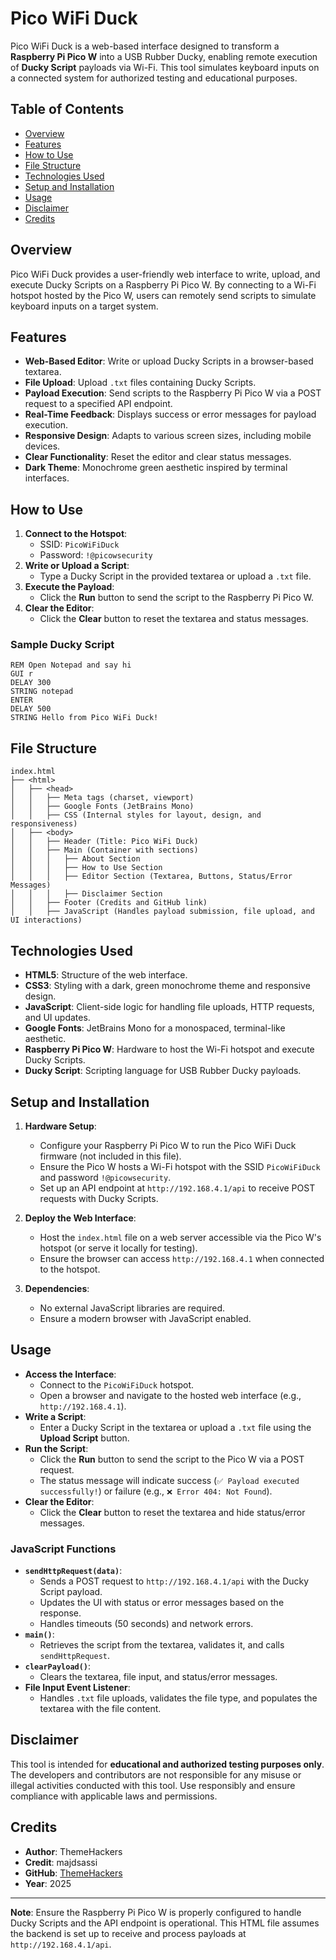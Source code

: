 # Pico WiFi Duck

Pico WiFi Duck is a web-based interface designed to transform a **Raspberry Pi Pico W** into a USB Rubber Ducky, enabling remote execution of **Ducky Script** payloads via Wi-Fi. This tool simulates keyboard inputs on a connected system for authorized testing and educational purposes.

## Table of Contents
- [Overview](#overview)
- [Features](#features)
- [How to Use](#how-to-use)
- [File Structure](#file-structure)
- [Technologies Used](#technologies-used)
- [Setup and Installation](#setup-and-installation)
- [Usage](#usage)
- [Disclaimer](#disclaimer)
- [Credits](#credits)

## Overview
Pico WiFi Duck provides a user-friendly web interface to write, upload, and execute Ducky Scripts on a Raspberry Pi Pico W. By connecting to a Wi-Fi hotspot hosted by the Pico W, users can remotely send scripts to simulate keyboard inputs on a target system.

## Features
- **Web-Based Editor**: Write or upload Ducky Scripts in a browser-based textarea.
- **File Upload**: Upload `.txt` files containing Ducky Scripts.
- **Payload Execution**: Send scripts to the Raspberry Pi Pico W via a POST request to a specified API endpoint.
- **Real-Time Feedback**: Displays success or error messages for payload execution.
- **Responsive Design**: Adapts to various screen sizes, including mobile devices.
- **Clear Functionality**: Reset the editor and clear status messages.
- **Dark Theme**: Monochrome green aesthetic inspired by terminal interfaces.

## How to Use
1. **Connect to the Hotspot**:
   - SSID: `PicoWiFiDuck`
   - Password: `!@picowsecurity`
2. **Write or Upload a Script**:
   - Type a Ducky Script in the provided textarea or upload a `.txt` file.
3. **Execute the Payload**:
   - Click the **Run** button to send the script to the Raspberry Pi Pico W.
4. **Clear the Editor**:
   - Click the **Clear** button to reset the textarea and status messages.

### Sample Ducky Script
```ducky
REM Open Notepad and say hi
GUI r
DELAY 300
STRING notepad
ENTER
DELAY 500
STRING Hello from Pico WiFi Duck!
```

## File Structure
```
index.html
├── <html>
│   ├── <head>
│   │   ├── Meta tags (charset, viewport)
│   │   ├── Google Fonts (JetBrains Mono)
│   │   ├── CSS (Internal styles for layout, design, and responsiveness)
│   ├── <body>
│   │   ├── Header (Title: Pico WiFi Duck)
│   │   ├── Main (Container with sections)
│   │   │   ├── About Section
│   │   │   ├── How to Use Section
│   │   │   ├── Editor Section (Textarea, Buttons, Status/Error Messages)
│   │   │   ├── Disclaimer Section
│   │   ├── Footer (Credits and GitHub link)
│   │   ├── JavaScript (Handles payload submission, file upload, and UI interactions)
```

## Technologies Used
- **HTML5**: Structure of the web interface.
- **CSS3**: Styling with a dark, green monochrome theme and responsive design.
- **JavaScript**: Client-side logic for handling file uploads, HTTP requests, and UI updates.
- **Google Fonts**: JetBrains Mono for a monospaced, terminal-like aesthetic.
- **Raspberry Pi Pico W**: Hardware to host the Wi-Fi hotspot and execute Ducky Scripts.
- **Ducky Script**: Scripting language for USB Rubber Ducky payloads.

## Setup and Installation
1. **Hardware Setup**:
   - Configure your Raspberry Pi Pico W to run the Pico WiFi Duck firmware (not included in this file).
   - Ensure the Pico W hosts a Wi-Fi hotspot with the SSID `PicoWiFiDuck` and password `!@picowsecurity`.
   - Set up an API endpoint at `http://192.168.4.1/api` to receive POST requests with Ducky Scripts.

2. **Deploy the Web Interface**:
   - Host the `index.html` file on a web server accessible via the Pico W's hotspot (or serve it locally for testing).
   - Ensure the browser can access `http://192.168.4.1` when connected to the hotspot.

3. **Dependencies**:
   - No external JavaScript libraries are required.
   - Ensure a modern browser with JavaScript enabled.

## Usage
- **Access the Interface**:
  - Connect to the `PicoWiFiDuck` hotspot.
  - Open a browser and navigate to the hosted web interface (e.g., `http://192.168.4.1`).
- **Write a Script**:
  - Enter a Ducky Script in the textarea or upload a `.txt` file using the **Upload Script** button.
- **Run the Script**:
  - Click the **Run** button to send the script to the Pico W via a POST request.
  - The status message will indicate success (`✅ Payload executed successfully!`) or failure (e.g., `❌ Error 404: Not Found`).
- **Clear the Editor**:
  - Click the **Clear** button to reset the textarea and hide status/error messages.

### JavaScript Functions
- **`sendHttpRequest(data)`**:
  - Sends a POST request to `http://192.168.4.1/api` with the Ducky Script payload.
  - Updates the UI with status or error messages based on the response.
  - Handles timeouts (50 seconds) and network errors.
- **`main()`**:
  - Retrieves the script from the textarea, validates it, and calls `sendHttpRequest`.
- **`clearPayload()`**:
  - Clears the textarea, file input, and status/error messages.
- **File Input Event Listener**:
  - Handles `.txt` file uploads, validates the file type, and populates the textarea with the file content.

## Disclaimer
This tool is intended for **educational and authorized testing purposes only**. The developers and contributors are not responsible for any misuse or illegal activities conducted with this tool. Use responsibly and ensure compliance with applicable laws and permissions.

## Credits
- **Author**: ThemeHackers
- **Credit**: majdsassi
- **GitHub**: [ThemeHackers](https://github.com/ThemeHackers/)
- **Year**: 2025

---

**Note**: Ensure the Raspberry Pi Pico W is properly configured to handle Ducky Scripts and the API endpoint is operational. This HTML file assumes the backend is set up to receive and process payloads at `http://192.168.4.1/api`.
```
